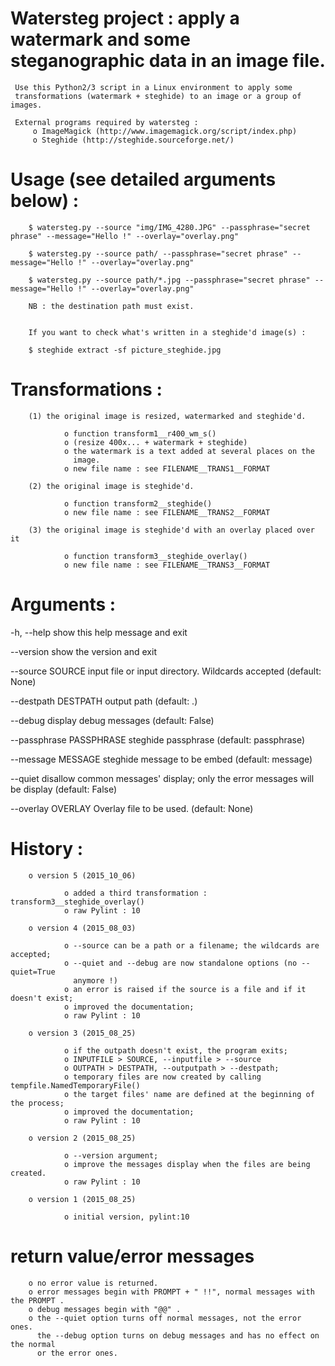 # Watersteg project : apply a watermark and some steganographic data in an image file.

     Use this Python2/3 script in a Linux environment to apply some
     transformations (watermark + steghide) to an image or a group of images.

     External programs required by watersteg :
         o ImageMagick (http://www.imagemagick.org/script/index.php)
         o Steghide (http://steghide.sourceforge.net/)

# Usage (see detailed arguments below) :

        $ watersteg.py --source "img/IMG_4280.JPG" --passphrase="secret phrase" --message="Hello !" --overlay="overlay.png"

        $ watersteg.py --source path/ --passphrase="secret phrase" --message="Hello !" --overlay="overlay.png"

        $ watersteg.py --source path/*.jpg --passphrase="secret phrase" --message="Hello !" --overlay="overlay.png"

        NB : the destination path must exist.


        If you want to check what's written in a steghide'd image(s) :

        $ steghide extract -sf picture_steghide.jpg

# Transformations :

        (1) the original image is resized, watermarked and steghide'd.

                o function transform1__r400_wm_s()
                o (resize 400x... + watermark + steghide)
                o the watermark is a text added at several places on the
                  image.
                o new file name : see FILENAME__TRANS1__FORMAT

        (2) the original image is steghide'd.

                o function transform2__steghide()
                o new file name : see FILENAME__TRANS2__FORMAT

        (3) the original image is steghide'd with an overlay placed over it

                o function transform3__steghide_overlay()
                o new file name : see FILENAME__TRANS3__FORMAT
    
# Arguments :

  -h, --help            show this help message and exit

  --version             show the version and exit

  --source SOURCE       input file or input directory. Wildcards accepted
                        (default: None)

  --destpath DESTPATH   output path (default: .)

  --debug               display debug messages (default: False)

  --passphrase PASSPHRASE
                        steghide passphrase (default: passphrase)

  --message MESSAGE     steghide message to be embed (default: message)

  --quiet               disallow common messages' display; only the error
                        messages will be display (default: False)

  --overlay OVERLAY     Overlay file to be used. (default: None)
   
# History :

        o version 5 (2015_10_06)

                o added a third transformation : transform3__steghide_overlay()
                o raw Pylint : 10

        o version 4 (2015_08_03)

                o --source can be a path or a filename; the wildcards are accepted;
                o --quiet and --debug are now standalone options (no --quiet=True
                  anymore !)
                o an error is raised if the source is a file and if it doesn't exist;
                o improved the documentation;
                o raw Pylint : 10

        o version 3 (2015_08_25)

                o if the outpath doesn't exist, the program exits;
                o INPUTFILE > SOURCE, --inputfile > --source
                o OUTPATH > DESTPATH, --outputpath > --destpath;
                o temporary files are now created by calling tempfile.NamedTemporaryFile()
                o the target files' name are defined at the beginning of the process;
                o improved the documentation;
                o raw Pylint : 10

        o version 2 (2015_08_25)

                o --version argument;
                o improve the messages display when the files are being created.
                o raw Pylint : 10

        o version 1 (2015_08_25)

                o initial version, pylint:10

# return value/error messages

        o no error value is returned.
        o error messages begin with PROMPT + " !!", normal messages with the PROMPT .
        o debug messages begin with "@@" .
        o the --quiet option turns off normal messages, not the error ones.
          the --debug option turns on debug messages and has no effect on the normal
          or the error ones.